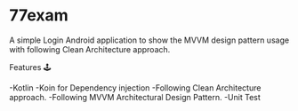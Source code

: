 # 77exam
A simple Login Android application to show the MVVM design pattern usage with following Clean Architecture approach.

Features 🕹

-Kotlin
-Koin for Dependency injection
-Following Clean Architecture approach.
-Following MVVM Architectural Design Pattern.
-Unit Test
